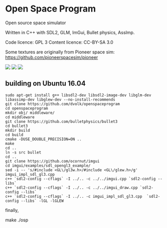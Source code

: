 # Open Space Program

Open source space simulator

Written in C++ with SDL2, GLM, ImGui, Bullet physics, AssImp.

Code licence: GPL 3
Content licence: CC-BY-SA 3.0

Some textures are originally from Pioneer space sim: https://github.com/pioneerspacesim/pioneer

<img src="https://i.imgur.com/HM02Gd7.png"/>
<img src="https://i.imgur.com/eKhFz34.png"/>
<img src="https://i.imgur.com/1xzE4Fo.png"/>

## building on Ubuntu 16.04

    sudo apt-get install g++ libsdl2-dev libsdl2-image-dev libglm-dev libassimp-dev libglew-dev --no-install-recommends
    git clone https://github.com/dvolk/openspaceprogram
    cd openspaceprogram
    mkdir obj/ middleware/
    cd middleware
    git clone https://github.com/bulletphysics/bullet3
    cd bullet3
    mkdir build
    cd build
    cmake -DUSE_DOUBLE_PRECISION=ON ..
    make
    cd ..
    ln -s src bullet
    cd ..
    git clone https://github.com/ocornut/imgui
    cd imgui/examples/sdl_opengl3_example/
    sed -i -- 's/#include <GL\/gl3w.h>/#include <GL\/glew.h>/g' imgui_impl_sdl_gl3.cpp
    c++ `sdl2-config --cflags` -I ../.. -c ../../imgui.cpp `sdl2-config --libs`
    c++ `sdl2-config --cflags` -I ../.. -c ../../imgui_draw.cpp `sdl2-config --libs`
    c++ `sdl2-config --cflags` -I ../.. -c imgui_impl_sdl_gl3.cpp  `sdl2-config --libs` -lGL -lGLEW

finally,

   make
   ./osp

